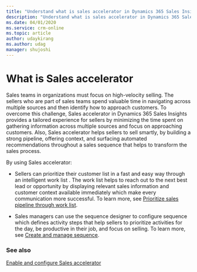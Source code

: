 ```yaml
---
title: "Understand what is sales accelerator in Dynamics 365 Sales Insights | MicrosoftDocs"
description: "Understand what is sales accelerator in Dynamics 365 Sales Insights."
ms.date: 04/01/2020
ms.service: crm-online
ms.topic: article
author: udaykirang
ms.author: udag
manager: shujoshi
---
```


# What is Sales accelerator 

Sales teams in organizations must focus on high-velocity selling. The sellers who are part of sales teams spend valuable time in navigating across multiple sources and then identify how to approach customers. To overcome this challenge, Sales accelerator in Dynamics 365 Sales Insights provides a tailored experience for sellers by minimizing the time spent on gathering information across multiple sources and focus on approaching customers. Also, Sales accelerator helps sellers to sell smartly, by building a strong pipeline, offering context, and surfacing automated recommendations throughout a sales sequence  that helps to transform the sales process.

By using Sales accelerator:

- Sellers can prioritize their customer list in a fast and easy way through an intelligent work list . The   work list  helps to reach out to the next best lead or opportunity by displaying relevant sales information and customer context available immediately which make every communication more successful. To learn more, see [Prioritize sales pipeline through work list](prioritize-sales-pipeline-through-work-list.md).

- Sales managers can use the sequence designer to configure sequence which defines activity steps that help sellers to prioritize activities for the day, be productive in their job, and focus on selling. To learn more, see [Create and manage sequence](create-manage-sequences.md).

### See also

[Enable and configure Sales accelerator](enable-configure-sales-accelerator.md)